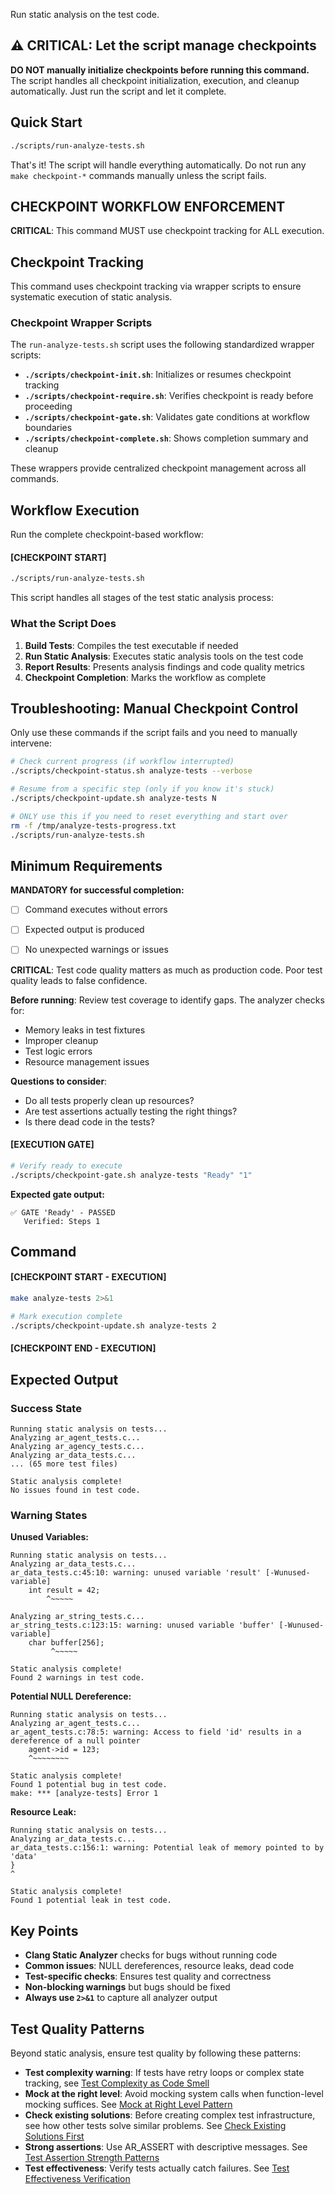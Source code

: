Run static analysis on the test code.

## ⚠️ CRITICAL: Let the script manage checkpoints

**DO NOT manually initialize checkpoints before running this command.** The script handles all checkpoint initialization, execution, and cleanup automatically. Just run the script and let it complete.

## Quick Start

```bash
./scripts/run-analyze-tests.sh
```

That's it! The script will handle everything automatically. Do not run any `make checkpoint-*` commands manually unless the script fails.

## CHECKPOINT WORKFLOW ENFORCEMENT

**CRITICAL**: This command MUST use checkpoint tracking for ALL execution.

## Checkpoint Tracking

This command uses checkpoint tracking via wrapper scripts to ensure systematic execution of static analysis.

### Checkpoint Wrapper Scripts

The `run-analyze-tests.sh` script uses the following standardized wrapper scripts:

- **`./scripts/checkpoint-init.sh`**: Initializes or resumes checkpoint tracking
- **`./scripts/checkpoint-require.sh`**: Verifies checkpoint is ready before proceeding
- **`./scripts/checkpoint-gate.sh`**: Validates gate conditions at workflow boundaries
- **`./scripts/checkpoint-complete.sh`**: Shows completion summary and cleanup

These wrappers provide centralized checkpoint management across all commands.

## Workflow Execution

Run the complete checkpoint-based workflow:

#### [CHECKPOINT START]

```bash
./scripts/run-analyze-tests.sh
```

This script handles all stages of the test static analysis process:

### What the Script Does

1. **Build Tests**: Compiles the test executable if needed
2. **Run Static Analysis**: Executes static analysis tools on the test code
3. **Report Results**: Presents analysis findings and code quality metrics
4. **Checkpoint Completion**: Marks the workflow as complete

## Troubleshooting: Manual Checkpoint Control

Only use these commands if the script fails and you need to manually intervene:

```bash
# Check current progress (if workflow interrupted)
./scripts/checkpoint-status.sh analyze-tests --verbose

# Resume from a specific step (only if you know it's stuck)
./scripts/checkpoint-update.sh analyze-tests N

# ONLY use this if you need to reset everything and start over
rm -f /tmp/analyze-tests-progress.txt
./scripts/run-analyze-tests.sh
```

## Minimum Requirements

**MANDATORY for successful completion:**
- [ ] Command executes without errors
- [ ] Expected output is produced
- [ ] No unexpected warnings or issues




**CRITICAL**: Test code quality matters as much as production code. Poor test quality leads to false confidence.

**Before running**: Review test coverage to identify gaps. The analyzer checks for:
- Memory leaks in test fixtures
- Improper cleanup
- Test logic errors
- Resource management issues

**Questions to consider**:
- Do all tests properly clean up resources?
- Are test assertions actually testing the right things?
- Is there dead code in the tests?

#### [EXECUTION GATE]
```bash
# Verify ready to execute
./scripts/checkpoint-gate.sh analyze-tests "Ready" "1"
```

**Expected gate output:**
```
✅ GATE 'Ready' - PASSED
   Verified: Steps 1
```

## Command

#### [CHECKPOINT START - EXECUTION]

```bash
make analyze-tests 2>&1

# Mark execution complete
./scripts/checkpoint-update.sh analyze-tests 2
```


#### [CHECKPOINT END - EXECUTION]
## Expected Output

### Success State
```
Running static analysis on tests...
Analyzing ar_agent_tests.c...
Analyzing ar_agency_tests.c...
Analyzing ar_data_tests.c...
... (65 more test files)

Static analysis complete!
No issues found in test code.
```

### Warning States

**Unused Variables:**
```
Running static analysis on tests...
Analyzing ar_data_tests.c...
ar_data_tests.c:45:10: warning: unused variable 'result' [-Wunused-variable]
    int result = 42;
        ^~~~~~

Analyzing ar_string_tests.c...
ar_string_tests.c:123:15: warning: unused variable 'buffer' [-Wunused-variable]
    char buffer[256];
         ^~~~~~

Static analysis complete!
Found 2 warnings in test code.
```

**Potential NULL Dereference:**
```
Running static analysis on tests...
Analyzing ar_agent_tests.c...
ar_agent_tests.c:78:5: warning: Access to field 'id' results in a dereference of a null pointer
    agent->id = 123;
    ^~~~~~~~~

Static analysis complete!
Found 1 potential bug in test code.
make: *** [analyze-tests] Error 1
```

**Resource Leak:**
```
Running static analysis on tests...
Analyzing ar_data_tests.c...
ar_data_tests.c:156:1: warning: Potential leak of memory pointed to by 'data'
}
^

Static analysis complete!
Found 1 potential leak in test code.
```



## Key Points

- **Clang Static Analyzer** checks for bugs without running code
- **Common issues**: NULL dereferences, resource leaks, dead code
- **Test-specific checks**: Ensures test quality and correctness
- **Non-blocking warnings** but bugs should be fixed
- **Always use `2>&1`** to capture all analyzer output

## Test Quality Patterns

Beyond static analysis, ensure test quality by following these patterns:

- **Test complexity warning**: If tests have retry loops or complex state tracking, see [Test Complexity as Code Smell](../../../kb/test-complexity-as-code-smell.md)
- **Mock at the right level**: Avoid mocking system calls when function-level mocking suffices. See [Mock at Right Level Pattern](../../../kb/mock-at-right-level-pattern.md)
- **Check existing solutions**: Before creating complex test infrastructure, see how other tests solve similar problems. See [Check Existing Solutions First](../../../kb/check-existing-solutions-first.md)
- **Strong assertions**: Use AR_ASSERT with descriptive messages. See [Test Assertion Strength Patterns](../../../kb/test-assertion-strength-patterns.md)
- **Test effectiveness**: Verify tests actually catch failures. See [Test Effectiveness Verification](../../../kb/test-effectiveness-verification.md)
